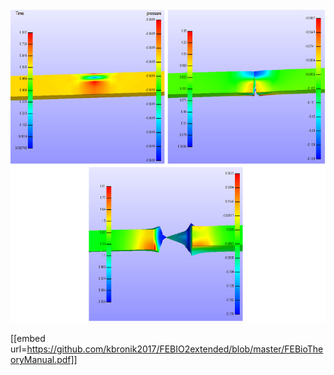 
 <br>
 <img height="500" src="largedeformationteartest.png" />
 </br>

[[embed url=https://github.com/kbronik2017/FEBIO2extended/blob/master/FEBioTheoryManual.pdf]]

